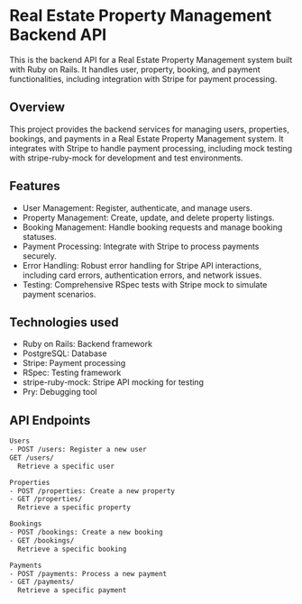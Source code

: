 # Real Estate Property Management Backend API

This is the backend API for a Real Estate Property Management system built with Ruby on Rails. It handles user, property, booking, and payment functionalities, including integration with Stripe for payment processing.

## Overview

This project provides the backend services for managing users, properties, bookings, and payments in a Real Estate Property Management system. It integrates with Stripe to handle payment processing, including mock testing with stripe-ruby-mock for development and test environments.

## Features

- User Management: Register, authenticate, and manage users.
- Property Management: Create, update, and delete property listings.
- Booking Management: Handle booking requests and manage booking statuses.
- Payment Processing: Integrate with Stripe to process payments securely.
- Error Handling: Robust error handling for Stripe API interactions, including card errors, authentication errors, and network issues.
- Testing: Comprehensive RSpec tests with Stripe mock to simulate payment scenarios.

## Technologies used
- Ruby on Rails: Backend framework
- PostgreSQL: Database
- Stripe: Payment processing
- RSpec: Testing framework
- stripe-ruby-mock: Stripe API mocking for testing
- Pry: Debugging tool

## API Endpoints

```bash
Users
- POST /users: Register a new user
GET /users/
  Retrieve a specific user

Properties
- POST /properties: Create a new property
- GET /properties/
  Retrieve a specific property

Bookings
- POST /bookings: Create a new booking
- GET /bookings/
  Retrieve a specific booking

Payments
- POST /payments: Process a new payment
- GET /payments/
  Retrieve a specific payment

```
